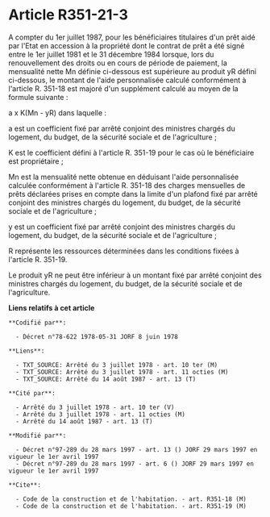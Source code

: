 # Article R351-21-3

A compter du 1er juillet 1987, pour les bénéficiaires titulaires d'un prêt aidé par l'Etat en accession à la propriété dont
le contrat de prêt a été signé entre le 1er juillet 1981 et le 31 décembre 1984 lorsque, lors du renouvellement des droits ou
en cours de période de paiement, la mensualité nette Mn définie ci-dessous est supérieure au produit yR défini ci-dessous, le
montant de l'aide personnalisée calculé conformément à l'article R. 351-18 est majoré d'un supplément calculé au moyen de la
formule suivante :

a x K(Mn - yR) dans laquelle :

a est un coefficient fixé par arrêté conjoint des ministres chargés du logement, du budget, de la sécurité sociale et de
l'agriculture ;

K est le coefficient défini à l'article R. 351-19 pour le cas où le bénéficiaire est propriétaire ;

Mn est la mensualité nette obtenue en déduisant l'aide personnalisée calculée conformément à l'article R. 351-18 des charges
mensuelles de prêts déclarées prises en compte dans la limite d'un plafond fixé par arrêté conjoint des ministres chargés du
logement, du budget, de la sécurité sociale et de l'agriculture ;

y est un coefficient fixé par arrêté conjoint des ministres chargés du logement, du budget, de la sécurité sociale et de
l'agriculture ;

R représente les ressources déterminées dans les conditions fixées à l'article R. 351-19.

Le produit yR ne peut être inférieur à un montant fixé par arrêté conjoint des ministres chargés du logement, du budget, de
la sécurité sociale et de l'agriculture.

**Liens relatifs à cet article**

	**Codifié par**:

	  - Décret n°78-622 1978-05-31 JORF 8 juin 1978

	**Liens**:

	  - TXT_SOURCE: Arrêté du 3 juillet 1978 - art. 10 ter (M)
	  - TXT_SOURCE: Arrêté du 3 juillet 1978 - art. 11 octies (M)
	  - TXT_SOURCE: Arrêté du 14 août 1987 - art. 13 (T)

	**Cité par**:

	  - Arrêté du 3 juillet 1978 - art. 10 ter (V)
	  - Arrêté du 3 juillet 1978 - art. 11 octies (M)
	  - Arrêté du 14 août 1987 - art. 13 (T)

	**Modifié par**:

	  - Décret n°97-289 du 28 mars 1997 - art. 13 () JORF 29 mars 1997 en vigueur le 1er avril 1997
	  - Décret n°97-289 du 28 mars 1997 - art. 6 () JORF 29 mars 1997 en vigueur le 1er avril 1997

	**Cite**:

	  - Code de la construction et de l'habitation. - art. R351-18 (M)
	  - Code de la construction et de l'habitation. - art. R351-19 (M)
